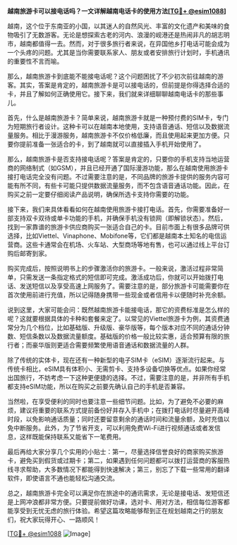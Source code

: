 **越南旅游卡可以接电话吗？一文详解越南电话卡的使用方法[[TG💪+ @esim1088](https://t.me/s/esim1088)]**

越南，这个位于东南亚的小国，以其迷人的自然风光、丰富的文化遗产和美味的食物吸引了无数游客。无论是想探索古老的河内、浪漫的岘港还是热闹非凡的胡志明市，越南都值得一去。然而，对于很多旅行者来说，在异国他乡打电话可能会成为一个头疼的问题。尤其是当你需要联系家人、朋友或者安排旅行计划时，手机通讯的重要性不言而喻。

那么，越南旅游卡到底能不能接电话呢？这个问题困扰了不少初次前往越南的游客。其实，答案是肯定的，越南旅游卡是可以接电话的，但前提是你得选择合适的卡，并且了解如何正确使用它。接下来，我们就来详细聊聊越南电话卡的那些事儿。

首先，什么是越南旅游卡？简单来说，越南旅游卡就是一种预付费的SIM卡，专门为短期旅行者设计。这种卡可以在越南本地使用，支持语音通话、短信以及数据流量服务。相比于漫游服务，越南旅游卡不仅价格低廉，而且使用起来更加方便。只要你提前准备一张适合的卡，到了越南就可以直接插入手机开始使用了。

那么，越南旅游卡是否支持接电话呢？答案是肯定的，只要你的手机支持当地运营商的网络制式（如GSM），并且已经开通了国际漫游功能，那么在越南使用旅游卡接打电话完全没有问题。不过需要注意的是，不同品牌的旅游卡提供的服务内容可能有所不同，有些卡可能只提供数据流量服务，而不包含语音通话功能。因此，在购买之前一定要仔细阅读产品说明，确保所选卡支持你需要的功能。

接下来，我们来具体看看如何在越南使用旅游卡接打电话。首先，你需要准备好一部支持双卡双待或单卡功能的手机，并确保手机没有锁网（即解锁状态）。然后，找到一家靠谱的旅游卡供应商购买一张适合自己的卡。目前市面上有很多品牌可供选择，比如Viettel、Vinaphone、Mobifone等，它们都是越南本土知名的电信运营商。这些卡通常会在机场、火车站、大型商场等地有售，也可以通过线上平台订购后邮寄到家。

购买完成后，按照说明书上的步骤激活你的旅游卡。一般来说，激活过程非常简单，只需发送一条指定格式的短信即可完成。激活成功后，你就可以开始拨打电话、发送短信以及享受高速上网服务了。需要注意的是，部分旅游卡可能需要你在首次使用前进行充值，所以记得随身携带一些现金或者信用卡以便随时补充余额。

说到这里，大家可能会问：既然越南旅游卡能接电话，那它的资费标准是怎么样的呢？这就要根据具体的卡种和套餐来定了。以常见的Viettel旅游卡为例，其资费通常分为几个档位，比如基础版、升级版、豪华版等，每个版本对应不同的通话分钟数、短信条数以及数据流量额度。基础版的价格一般比较实惠，适合预算有限的旅行者；而豪华版则更适合需要频繁使用语音通话和数据流量的人群。

除了传统的实体卡，现在还有一种新型的电子SIM卡（eSIM）逐渐流行起来。与传统卡相比，eSIM具有体积小、无需剪卡、支持多设备切换等优点。如果你经常出国旅行，不妨考虑一下这种更便捷的选择。不过，需要注意的是，并非所有手机都支持eSIM功能，所以在购买之前要先确认自己的手机是否兼容。

当然啦，在享受便利的同时也要注意一些细节问题。比如，为了避免不必要的麻烦，建议将重要的联系方式提前备份好并存入手机中；在拨打电话时尽量避开高峰时段，以免影响通话质量；同时还要留意剩余的通话时间和流量余额，及时充值以免中断服务。此外，为了节省开支，可以利用免费Wi-Fi进行视频通话或者发信息，这样既能保持联系又能省下一笔费用。

最后再给大家分享几个实用的小贴士：第一，尽量选择信誉良好的商家购买旅游卡，避免买到假货或过期卡；第二，如果遇到任何问题都可以拨打运营商的客服热线寻求帮助，大多数情况下都能得到快速解决；第三，别忘了下载一些常用的翻译软件，即使语言不通也能轻松沟通交流。

总之，越南旅游卡完全可以满足你在旅途中的通讯需求，无论是接电话、发短信还是上网冲浪都非常方便。只要提前做好功课，选对卡、用对方法，相信每位游客都能享受到无忧无虑的旅行体验。希望这篇攻略能够帮到正在规划越南之行的朋友们，祝大家玩得开心、一路顺风！

[[TG💪+ @esim1088](https://t.me/s/esim1088) ![Image](https://i.postimg.cc/4NQfJmqS/Snipaste-2025-05-13-00-14-12.png)]